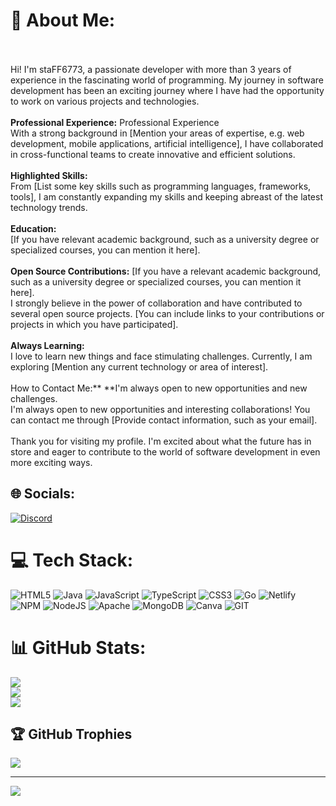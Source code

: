 # 💫 About Me:
<br><br>Hi! I'm staFF6773, a passionate developer with more than 3 years of experience in the fascinating world of programming. My journey in software development has been an exciting journey where I have had the opportunity to work on various projects and technologies.<br><br>**Professional Experience:** Professional Experience<br>With a strong background in [Mention your areas of expertise, e.g. web development, mobile applications, artificial intelligence], I have collaborated in cross-functional teams to create innovative and efficient solutions.<br><br>**Highlighted Skills:**<br>From [List some key skills such as programming languages, frameworks, tools], I am constantly expanding my skills and keeping abreast of the latest technology trends.<br><br>**Education:**<br>[If you have relevant academic background, such as a university degree or specialized courses, you can mention it here].<br><br>**Open Source Contributions:** [If you have a relevant academic background, such as a university degree or specialized courses, you can mention it here].<br>I strongly believe in the power of collaboration and have contributed to several open source projects. [You can include links to your contributions or projects in which you have participated].<br><br>**Always Learning:**<br>I love to learn new things and face stimulating challenges. Currently, I am exploring [Mention any current technology or area of interest].<br><br>How to Contact Me:** **I'm always open to new opportunities and new challenges.<br>I'm always open to new opportunities and interesting collaborations! You can contact me through [Provide contact information, such as your email].<br><br>Thank you for visiting my profile. I'm excited about what the future has in store and eager to contribute to the world of software development in even more exciting ways.


## 🌐 Socials:
[![Discord](https://img.shields.io/badge/Discord-%237289DA.svg?logo=discord&logoColor=white)](https://discord.gg/https://discord.gg/multiversemc) 

# 💻 Tech Stack:
![HTML5](https://img.shields.io/badge/html5-%23E34F26.svg?style=for-the-badge&logo=html5&logoColor=white) ![Java](https://img.shields.io/badge/java-%23ED8B00.svg?style=for-the-badge&logo=openjdk&logoColor=white) ![JavaScript](https://img.shields.io/badge/javascript-%23323330.svg?style=for-the-badge&logo=javascript&logoColor=%23F7DF1E) ![TypeScript](https://img.shields.io/badge/typescript-%23007ACC.svg?style=for-the-badge&logo=typescript&logoColor=white) ![CSS3](https://img.shields.io/badge/css3-%231572B6.svg?style=for-the-badge&logo=css3&logoColor=white) ![Go](https://img.shields.io/badge/go-%2300ADD8.svg?style=for-the-badge&logo=go&logoColor=white) ![Netlify](https://img.shields.io/badge/netlify-%23000000.svg?style=for-the-badge&logo=netlify&logoColor=#00C7B7) ![NPM](https://img.shields.io/badge/NPM-%23CB3837.svg?style=for-the-badge&logo=npm&logoColor=white) ![NodeJS](https://img.shields.io/badge/node.js-6DA55F?style=for-the-badge&logo=node.js&logoColor=white) ![Apache](https://img.shields.io/badge/apache-%23D42029.svg?style=for-the-badge&logo=apache&logoColor=white) ![MongoDB](https://img.shields.io/badge/MongoDB-%234ea94b.svg?style=for-the-badge&logo=mongodb&logoColor=white) ![Canva](https://img.shields.io/badge/Canva-%2300C4CC.svg?style=for-the-badge&logo=Canva&logoColor=white) ![GIT](https://img.shields.io/badge/Git-fc6d26?style=for-the-badge&logo=git&logoColor=white)
# 📊 GitHub Stats:
![](https://github-readme-stats.vercel.app/api?username=staFF6773&theme=tokyonight&hide_border=false&include_all_commits=false&count_private=false)<br/>
![](https://github-readme-streak-stats.herokuapp.com/?user=staFF6773&theme=tokyonight&hide_border=false)<br/>
![](https://github-readme-stats.vercel.app/api/top-langs/?username=staFF6773&theme=tokyonight&hide_border=false&include_all_commits=false&count_private=false&layout=compact)

## 🏆 GitHub Trophies
![](https://github-profile-trophy.vercel.app/?username=staFF6773&theme=algolia&no-frame=false&no-bg=true&margin-w=4)

---
[![](https://visitcount.itsvg.in/api?id=staFF6773&icon=0&color=0)](https://visitcount.itsvg.in)

<!-- Proudly created with GPRM ( https://gprm.itsvg.in ) -->
